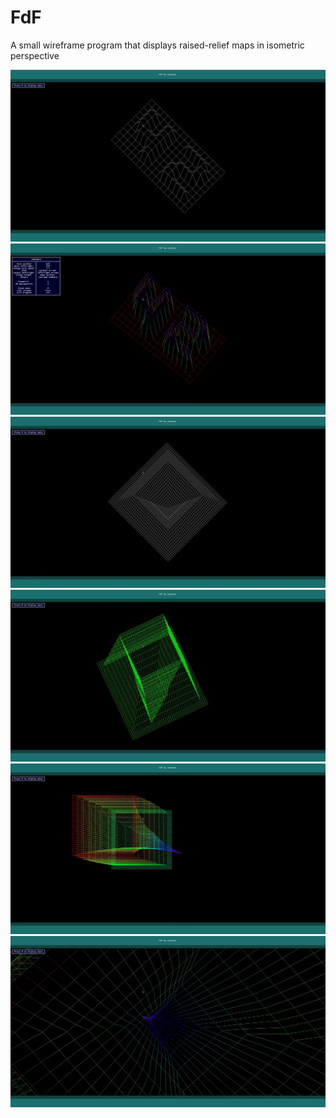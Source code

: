# FdF

A small wireframe program that displays raised-relief maps in isometric perspective

![](readme_images/fdf1.png)
![](readme_images/fdf2.png)
![](readme_images/fdf3.png)
![](readme_images/fdf4.png)
![](readme_images/fdf5.png)
![](readme_images/fdf6.png)
